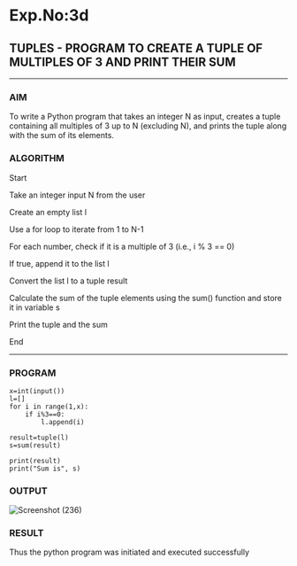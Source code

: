 
# Exp.No:3d  
## TUPLES - PROGRAM TO CREATE A TUPLE OF MULTIPLES OF 3 AND PRINT THEIR SUM

---

### AIM  
To write a Python program that takes an integer N as input, creates a tuple containing all multiples of 3 up to N (excluding N), and prints the tuple along with the sum of its elements.


### ALGORITHM

Start

Take an integer input N from the user

Create an empty list l

Use a for loop to iterate from 1 to N-1

For each number, check if it is a multiple of 3 (i.e., i % 3 == 0)

If true, append it to the list l

Convert the list l to a tuple result

Calculate the sum of the tuple elements using the sum() function and store it in variable s

Print the tuple and the sum

End

---

### PROGRAM

```
x=int(input())
l=[]
for i in range(1,x):
    if i%3==0:
        l.append(i)
        
result=tuple(l)
s=sum(result)

print(result)
print("Sum is", s)
```

### OUTPUT
![Screenshot (236)](https://github.com/user-attachments/assets/db0689e0-8bf3-4f45-a83c-a29f4c6df43d)

### RESULT
Thus the python program was initiated and executed successfully 
